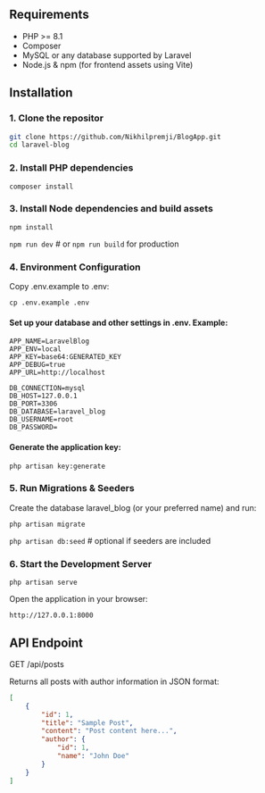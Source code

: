 ## Requirements

-   PHP >= 8.1
-   Composer
-   MySQL or any database supported by Laravel
-   Node.js & npm (for frontend assets using Vite)

## Installation

### 1. Clone the repositor

```bash
git clone https://github.com/Nikhilpremji/BlogApp.git
cd laravel-blog
```

### 2. Install PHP dependencies

```
composer install

```

### 3. Install Node dependencies and build assets

```
npm install

```

`npm run dev` # or `npm run build` for production

### 4. Environment Configuration

Copy .env.example to .env:

```
cp .env.example .env

```

#### Set up your database and other settings in .env. Example:

```
APP_NAME=LaravelBlog
APP_ENV=local
APP_KEY=base64:GENERATED_KEY
APP_DEBUG=true
APP_URL=http://localhost

DB_CONNECTION=mysql
DB_HOST=127.0.0.1
DB_PORT=3306
DB_DATABASE=laravel_blog
DB_USERNAME=root
DB_PASSWORD=
```

#### Generate the application key:

```
php artisan key:generate

```

### 5. Run Migrations & Seeders

Create the database laravel_blog (or your preferred name) and run:

```
php artisan migrate
```

`php artisan db:seed` # optional if seeders are included

### 6. Start the Development Server

```
php artisan serve
```

Open the application in your browser:

```
http://127.0.0.1:8000
```

## API Endpoint

GET /api/posts

Returns all posts with author information in JSON format:

```json
[
    {
        "id": 1,
        "title": "Sample Post",
        "content": "Post content here...",
        "author": {
            "id": 1,
            "name": "John Doe"
        }
    }
]
```
